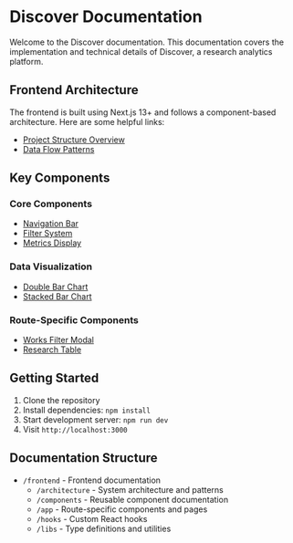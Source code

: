# Discover Documentation

Welcome to the Discover documentation. This documentation covers the implementation and technical details of Discover, a research analytics platform.

## Frontend Architecture

The frontend is built using Next.js 13+ and follows a component-based architecture. Here are some helpful links:

- [Project Structure Overview](frontend/architecture/project-structure.md)
- [Data Flow Patterns](frontend/architecture/data-flow.md)

## Key Components

### Core Components
- [Navigation Bar](frontend/components/NavBar.md)
- [Filter System](frontend/components/Filter.md)
- [Metrics Display](frontend/components/MetricsCountTable.md)

### Data Visualization
- [Double Bar Chart](frontend/components/charts/DoubleBarChart.md)
- [Stacked Bar Chart](frontend/components/charts/StackedBarChart.md)

### Route-Specific Components
- [Works Filter Modal](frontend/app/routes/works/components/FilterModal.md)
- [Research Table](frontend/app/routes/works/components/ResearchTable.md)

## Getting Started

1. Clone the repository
2. Install dependencies: `npm install`
3. Start development server: `npm run dev`
4. Visit `http://localhost:3000`

## Documentation Structure

- `/frontend` - Frontend documentation
  - `/architecture` - System architecture and patterns
  - `/components` - Reusable component documentation
  - `/app` - Route-specific components and pages
  - `/hooks` - Custom React hooks
  - `/libs` - Type definitions and utilities